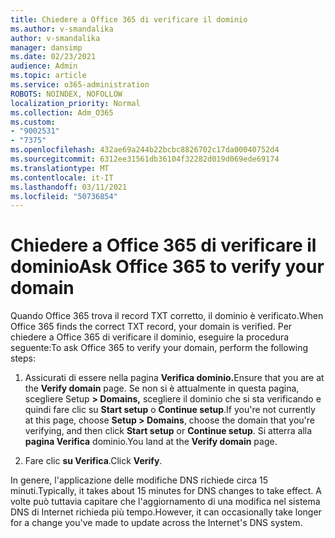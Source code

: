 ```yaml
---
title: Chiedere a Office 365 di verificare il dominio
ms.author: v-smandalika
author: v-smandalika
manager: dansimp
ms.date: 02/23/2021
audience: Admin
ms.topic: article
ms.service: o365-administration
ROBOTS: NOINDEX, NOFOLLOW
localization_priority: Normal
ms.collection: Adm_O365
ms.custom:
- "9002531"
- "7375"
ms.openlocfilehash: 432ae69a244b22bcbc8826702c17da00040752d4
ms.sourcegitcommit: 6312ee31561db36104f32282d019d069ede69174
ms.translationtype: MT
ms.contentlocale: it-IT
ms.lasthandoff: 03/11/2021
ms.locfileid: "50736854"
---
```

# <a name="ask-office-365-to-verify-your-domain"></a><span data-ttu-id="c2c43-102">Chiedere a Office 365 di verificare il dominio</span><span class="sxs-lookup"><span data-stu-id="c2c43-102">Ask Office 365 to verify your domain</span></span>

<span data-ttu-id="c2c43-103">Quando Office 365 trova il record TXT corretto, il dominio è verificato.</span><span class="sxs-lookup"><span data-stu-id="c2c43-103">When Office 365 finds the correct TXT record, your domain is verified.</span></span> <span data-ttu-id="c2c43-104">Per chiedere a Office 365 di verificare il dominio, eseguire la procedura seguente:</span><span class="sxs-lookup"><span data-stu-id="c2c43-104">To ask Office 365 to verify your domain, perform the following steps:</span></span>

1. <span data-ttu-id="c2c43-105">Assicurati di essere nella pagina **Verifica dominio.**</span><span class="sxs-lookup"><span data-stu-id="c2c43-105">Ensure that you are at the **Verify domain** page.</span></span> <span data-ttu-id="c2c43-106">Se non si è attualmente in questa pagina, scegliere Setup **> Domains,** scegliere il dominio che si sta verificando e quindi fare clic su **Start setup** o **Continue setup**.</span><span class="sxs-lookup"><span data-stu-id="c2c43-106">If you're not currently at this page, choose **Setup > Domains**, choose the domain that you're verifying, and then click **Start setup** or **Continue setup**.</span></span> <span data-ttu-id="c2c43-107">Si atterra alla **pagina Verifica** dominio.</span><span class="sxs-lookup"><span data-stu-id="c2c43-107">You land at the **Verify domain** page.</span></span>

2. <span data-ttu-id="c2c43-108">Fare clic **su Verifica**.</span><span class="sxs-lookup"><span data-stu-id="c2c43-108">Click **Verify**.</span></span>

<span data-ttu-id="c2c43-109">In genere, l'applicazione delle modifiche DNS richiede circa 15 minuti.</span><span class="sxs-lookup"><span data-stu-id="c2c43-109">Typically, it takes about 15 minutes for DNS changes to take effect.</span></span> <span data-ttu-id="c2c43-110">A volte può tuttavia capitare che l'aggiornamento di una modifica nel sistema DNS di Internet richieda più tempo.</span><span class="sxs-lookup"><span data-stu-id="c2c43-110">However, it can occasionally take longer for a change you've made to update across the Internet's DNS system.</span></span>

